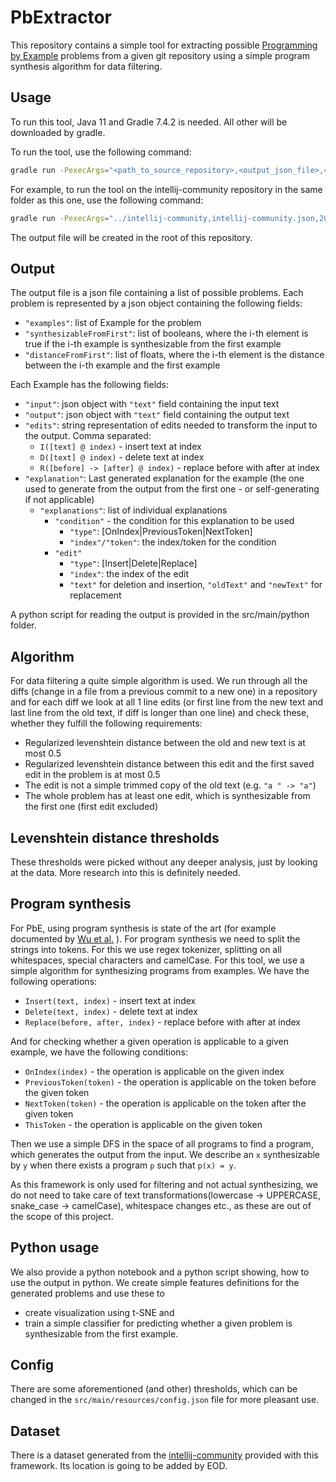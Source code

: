# PbExtractor

This repository contains a simple tool for extracting
possible [Programming by Example](https://en.wikipedia.org/wiki/Programming_by_example) problems from a given git
repository using a simple program synthesis algorithm for data filtering.

## Usage

To run this tool, Java 11 and Gradle 7.4.2 is needed. All other will be downloaded by gradle.

To run the tool, use the following command:

```bash
gradle run -PexecArgs="<path_to_source_repository>,<output_json_file>,<commit_limit>"
```

For example, to run the tool on the intellij-community repository in the same folder as this one, use the following
command:

```bash
gradle run -PexecArgs="../intellij-community,intellij-community.json,200000"
```

The output file will be created in the root of this repository.

## Output

The output file is a json file containing a list of possible problems. Each problem is represented by a json object
containing the following fields:

- `"examples"`: list of Example for the problem
- `"synthesizableFromFirst"`: list of booleans, where the i-th element is true if the i-th example is synthesizable from
  the first example
- `"distanceFromFirst"`: list of floats, where the i-th element is the distance between the i-th example and the first
  example

Each Example has the following fields:

- `"input"`: json object with `"text"` field containing the input text
- `"output"`: json object with `"text"` field containing the output text
- `"edits"`: string representation of edits needed to transform the input to the output. Comma separated:
    - `I([text] @ index)` - insert text at index
    - `D([text] @ index)` - delete text at index
    - `R([before] -> [after] @ index)` - replace before with after at index
- `"explanation"`: Last generated explanation for the example (the one used to generate from the output from the first
  one - or self-generating if not applicable)
    - `"explanations"`: list of individual explanations
        - `"condition"` - the condition for this explanation to be used
            - `"type"`: [OnIndex|PreviousToken|NextToken]
            - `"index"/"token"`: the index/token for the condition
        - `"edit"`
            - `"type"`: [Insert|Delete|Replace]
            - `"index"`: the index of the edit
            - `"text"` for deletion and insertion, `"oldText"` and `"newText"` for replacement

A python script for reading the output is provided in the src/main/python folder.

## Algorithm

For data filtering a quite simple algorithm is used. We run through all the diffs (change in a file from a previous
commit to a new one) in a repository and for each diff we look at all 1 line edits (or first line from the new text and
last line from the old text, if diff is longer than one line)
and check these, whether they fulfill the following requirements:

- Regularized levenshtein distance between the old and new text is at most 0.5
- Regularized levenshtein distance between this edit and the first saved edit in the problem is at most 0.5
- The edit is not a simple trimmed copy of the old text (e.g. `"a " -> "a"`)
- The whole problem has at least one edit, which is synthesizable from the first one (first edit excluded)

## Levenshtein distance thresholds

These thresholds were picked without any deeper analysis, just by looking at the data. More research into this is
definitely needed.

## Program synthesis

For PbE, using program synthesis is state of the art (for example documented
by [Wu et al.](https://arxiv.org/pdf/2307.07965.pdf) ).
For program synthesis we need to split the strings into tokens. For this we use regex tokenizer, splitting on all
whitespaces, special characters and camelCase.
For this tool, we use a simple algorithm for synthesizing programs from examples. We have the following operations:

- `Insert(text, index)` - insert text at index
- `Delete(text, index)` - delete text at index
- `Replace(before, after, index)` - replace before with after at index

And for checking whether a given operation is applicable to a given example, we have the following conditions:

- `OnIndex(index)` - the operation is applicable on the given index
- `PreviousToken(token)` - the operation is applicable on the token before the given token
- `NextToken(token)` - the operation is applicable on the token after the given token
- `ThisToken` - the operation is applicable on the given token

Then we use a simple DFS in the space of all programs to find a program, which generates the output from the input.
We describe an `x` synthesizable by `y` when there exists a program `p` such that `p(x) = y`.

As this framework is only used for filtering and not actual synthesizing, we do not need to take care of
text transformations(lowercase -> UPPERCASE, snake_case -> camelCase), whitespace changes etc.,
as these are out of the scope of this project.

## Python usage

We also provide a python notebook and a python script showing, how to use the output in python. We create simple
features definitions for the generated problems and use these to

- create visualization using t-SNE and
- train a simple classifier for predicting whether a given problem is synthesizable from the first example.

## Config

There are some aforementioned (and other) thresholds, which can be changed in the `src/main/resources/config.json` file
for more pleasant use.

## Dataset

There is a dataset generated from the [intellij-community](https://github.com/JetBrains/intellij-community) provided
with this framework. Its location is going to be added by EOD.

